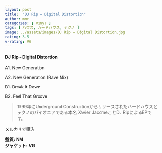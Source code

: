 ```yaml
---
layout: post
title:  "DJ Rip – Digital Distortion"
author: mmr
categories: [ Vinyl ]
tags: [ ハウス, ハードハウス, テクノ ]
image: ../assets/images/DJ Rip – Digital Distortion.jpg
rating: 3.5
v-rating: VG
---
```


#### DJ Rip – Digital Distortion

A1. New Generation

A2. New Generation (Rave Mix)

B1. Break It Down

B2. Feel That Groove

> 1999年にUnderground Constructionからリリースされたハードハウスとテクノのパイオニアである本名	Xavier JacomeことDJ RipによるEPです。


[メルカリで購入](https://jp.mercari.com/item/m31209619445)

<div class="mt-4 mb-4 d-flex align-items-center">
<strong class="mr-1">盤質: NM</strong>
</div>
<div class="mt-4 mb-4 d-flex align-items-center">
<strong class="mr-1">ジャケット: VG</strong>
</div>
